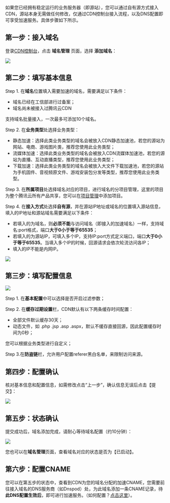 如果您已经拥有稳定运行的业务服务器（即源站），您可以通过自有源方式接入CDN，源站本身无需做任何修改，仅通过CDN控制台接入流程，以及DNS配置即可享受加速服务。具体步骤如下所示。

## 第一步：接入域名
登录[CDN控制台](https://console.qcloud.com/cdn)，点击 **域名管理** 页面，选择 **添加域名**：

![](https://mccdn.qcloud.com/static/img/7a092461c30a209a468fb4a74f0358f9/image.jpg)

## 第二步：填写基本信息
Step 1. 在**域名**位置填入需要加速的域名，需要满足以下条件：

+ 域名已经在工信部进行过备案；
+ 域名尚未被接入过腾讯云CDN

支持域名批量接入，一次最多可添加10个域名。

Step 2. 在**业务类型**处选择业务类型：

+ 静态加速：选择此类业务类型的域名会被放入CDN静态加速池，若您的源站为网站、电商、游戏图片类，推荐您使用此业务类型；
+ 流媒体加速：选择此类业务类型的域名会被放入CDN流媒体加速池，若您的源站为直播、互动直播类型，推荐您使用此业务类型；
+ 下载加速：选择此类业务类型的域名会被放入大文件下载加速池，若您的源站为手机固件、音视频原文件、游戏安装包分发等类型，推荐您使用此业务类型。

Step 3. 在**所属项目**处选择域名对应的项目，进行域名的分项目管理，这里的项目为整个腾讯云所有产品共享，您可以在[项目管理](https://console.qcloud.com/project)中添加项目。

Step 4. 在**接入方式**处选择**自有源**，并在源站IP地址或域名的位置填入源站信息，填入的IP地址和源站域名需要满足以下条件：

+ 若填入的为域名，则**必须不能**与访问域名（即接入的加速域名）一样，支持域名:port格式，端口**大于0小于等于65535**；
+ 若填入的为源站IP，可填入多个IP，支持IP:port方式定义端口，端口**大于0小于等于65535**。当填入多个IP的时候，回源请求会依次轮流访问各IP；
+ 填入的IP不能是内网IP。

![](https://mc.qcloudimg.com/static/img/fe58debf8b10b2c387ca9aa6c89ee143/1.png)



## 第三步：填写配置信息

![](https://mc.qcloudimg.com/static/img/ab92d57fad65dbc9d1c1b5b83060ca7a/image.png)

Step 1.  在**基本配置**中可以选择是否开启过滤参数；

Step 2. 在**缓存过期设置**栏，CDN默认有以下两条缓存时间配置：

+ 全部文件默认缓存30天；
+ 动态文件，如 .php .jsp .asp .aspx，默认不缓存直接回源，因此配置缓存时间为0秒；

您可以根据业务类型进行自定义；

Step 3.在**防盗链**栏，允许用户配置referer黑白名单，来限制访问来源。



## 第四步：配置确认
核对基本信息和配置信息，如需修改点击“上一步”，确认信息无误后点击【提交】：

![](https://mc.qcloudimg.com/static/img/39feac2734ee803fb2118e1ee7574923/1.png)



## 第五步：状态确认

提交成功后，域名添加完成，请耐心等待域名配置（约10分钟）：

![](https://mccdn.qcloud.com/static/img/8bd9ee32953db24d825be3ddcb9c47d6/image.png)



您也可以在**域名管理**页面，查看域名对应的状态是否为【已启动】。




## 第六步：配置CNAME
您可以在第五步的状态中，查看到CDN为您的域名分配的加速CNAME，您需要前往接入域名的DNS服务商（如Dnspod）处，为此域名添加一条CNAME记录，待**此DNS配置生效后**，即可进行加速服务。（如何配置？[点击这里](https://www.qcloud.com/doc/product/228/3121)）。

























